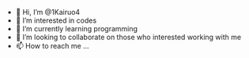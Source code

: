 - 👋 Hi, I’m @1Kairuo4
- 👀 I’m interested in codes
- 🌱 I’m currently learning programming
- 💞️ I’m looking to collaborate on those who interested working with me
- 📫 How to reach me ...

<!---
1Kairuo4/1Kairuo4 is a ✨ special ✨ repository because its `README.md` (this file) appears on your GitHub profile.
You can click the Preview link to take a look at your changes.
--->
